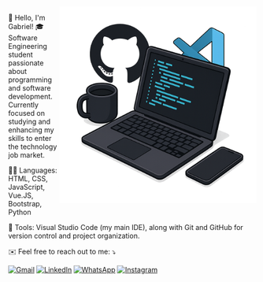 <img src="https://github.com/GabrielWalendolf/imagesreadme/blob/master/imagens/ChatGPT%20Image%2026%20de%20abr.%20de%202025%2C%2013_11_14.png" alt="ilustração de um computador" min-width="400px" max-width="400px" width="400px" align="right">

<p align="left"> 
  👋 Hello, I'm Gabriel!
🎓 Software Engineering student passionate about programming and software development.
Currently focused on studying and enhancing my skills to enter the technology job market.
</p>

<p align="left">
  👨‍💻 Languages: HTML, CSS, JavaScript, Vue.JS, Bootstrap, Python
</p>

<p align="left">
  💼 Tools: Visual Studio Code (my main IDE), along with Git and GitHub for version control and project organization.
</p>

<p align="left">
  ✉️ Feel free to reach out to me: ⤵️
</p>

<p align="left">
  <a href="mailto:gabriel.g.walendolf@gmail.com" title="Gmail">
  <img src="https://img.shields.io/badge/-Gmail-FF0000?style=flat-square&labelColor=FF0000&logo=gmail&logoColor=white&link=LINK-DO-SEU-GMAIL" alt="Gmail"/></a>
  <a href="https://www.linkedin.com/in/gabriel-walendolf/" title="LinkedIn">
  <img src="https://img.shields.io/badge/-Linkedin-0e76a8?style=flat-square&logo=Linkedin&logoColor=white&link=LINK-DO-SEU-LINKEDIN" alt="LinkedIn"/></a>
  <a href="https://wa.me/5547992547218" title="WhatsApp">
  <img src="https://img.shields.io/badge/-WhatsApp-25d366?style=flat-square&labelColor=25d366&logo=whatsapp&logoColor=white&link=API-DO-SEU-WHATSAPP" alt="WhatsApp"/></a>
  <a href="https://www.instagram.com/gabriel.walendolf/" title="Instagram">
  <img src="https://img.shields.io/badge/-Instagram-DF0174?style=flat-square&labelColor=DF0174&logo=instagram&logoColor=white&link=LINK-DO-SEU-INSTAGRAM" alt="Instagram"/></a>
</p>
